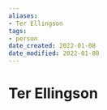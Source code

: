 ```yaml
---
aliases: 
- Ter Ellingson
tags: 
- person
date_created: 2022-01-08
date_modified: 2022-01-08
---
```


# Ter Ellingson
